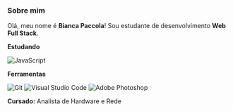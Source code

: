 ### Sobre mim

Olá, meu nome é **Bianca Paccola**! Sou estudante de desenvolvimento **Web Full Stack**.

**Estudando**

![JavaScript](https://img.shields.io/badge/JavaScript-D5F7E6?style=for-the-badge&logo=javascript&logoColor=F7DF1E)



**Ferramentas**

![Git](https://img.shields.io/badge/Git-E7ECEB?style=for-the-badge&logo=git)
![Visual Studio Code](https://img.shields.io/badge/VS%20Code-E7ECEB?style=for-the-badge&logo=visual-studio-code&logoColor=00BFFF)
![Adobe Photoshop](https://img.shields.io/badge/Photoshop-E7ECEB?style=for-the-badge&logo=adobe-photoshop)


**Cursado:** 
Analista de Hardware e Rede

